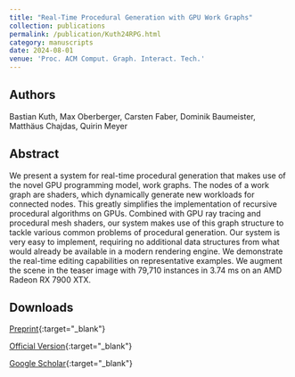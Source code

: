 ```yaml
---
title: "Real-Time Procedural Generation with GPU Work Graphs"
collection: publications
permalink: /publication/Kuth24RPG.html
category: manuscripts
date: 2024-08-01
venue: 'Proc. ACM Comput. Graph. Interact. Tech.'
---
```

## Authors
Bastian Kuth, Max Oberberger, Carsten Faber, Dominik Baumeister, Matthäus Chajdas, Quirin Meyer
## Abstract
We present a system for real-time procedural generation that makes use of the novel GPU programming model, work graphs. The nodes of a work graph are shaders, which dynamically generate new workloads for connected nodes. This greatly simplifies the implementation of recursive procedural algorithms on GPUs. Combined with GPU ray tracing and procedural mesh shaders, our system makes use of this graph structure to tackle various common problems of procedural generation. Our system is very easy to implement, requiring no additional data structures from what would already be available in a modern rendering engine. We demonstrate the real-time editing capabilities on representative examples. We augment the scene in the teaser image with 79,710 instances in 3.74 ms on an AMD Radeon RX 7900 XTX.
## Downloads

[Preprint](../files/Kuth24RPG.pdf){:target="_blank"}

[Official Version](https://doi.org/10.1145/3675376){:target="_blank"}

[Google Scholar](https://scholar.google.com/scholar?q=Real+Time+Procedural+Generation+with+GPU+Work+Graphs){:target="_blank"}